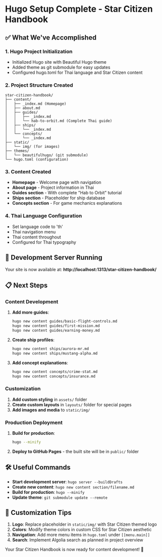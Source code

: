 # Hugo Setup Complete - Star Citizen Handbook

## ✅ What We've Accomplished

### 1. Hugo Project Initialization
- Initialized Hugo site with Beautiful Hugo theme
- Added theme as git submodule for easy updates
- Configured hugo.toml for Thai language and Star Citizen content

### 2. Project Structure Created
```
star-citizen-handbook/
├── content/
│   ├── _index.md (Homepage)
│   ├── about.md
│   ├── guides/
│   │   ├── _index.md
│   │   └── hab-to-orbit.md (Complete Thai guide)
│   ├── ships/
│   │   └── _index.md
│   └── concepts/
│       └── _index.md
├── static/
│   └── img/ (for images)
├── themes/
│   └── beautifulhugo/ (git submodule)
└── hugo.toml (configuration)
```

### 3. Content Created
- **Homepage** - Welcome page with navigation
- **About page** - Project information in Thai
- **Guides section** - With complete "Hab to Orbit" tutorial
- **Ships section** - Placeholder for ship database
- **Concepts section** - For game mechanics explanations

### 4. Thai Language Configuration
- Set language code to 'th'
- Thai navigation menu
- Thai content throughout
- Configured for Thai typography

## 🚀 Development Server Running

Your site is now available at: **http://localhost:1313/star-citizen-handbook/**

## 📋 Next Steps

### Content Development
1. **Add more guides**:
   ```bash
   hugo new content guides/basic-flight-controls.md
   hugo new content guides/first-mission.md
   hugo new content guides/earning-money.md
   ```

2. **Create ship profiles**:
   ```bash
   hugo new content ships/aurora-mr.md
   hugo new content ships/mustang-alpha.md
   ```

3. **Add concept explanations**:
   ```bash
   hugo new content concepts/crime-stat.md
   hugo new content concepts/insurance.md
   ```

### Customization
1. **Add custom styling** in `assets/` folder
2. **Create custom layouts** in `layouts/` folder for special pages
3. **Add images and media** to `static/img/`

### Production Deployment
1. **Build for production**:
   ```bash
   hugo --minify
   ```
2. **Deploy to GitHub Pages** - the built site will be in `public/` folder

## 🛠️ Useful Commands

- **Start development server**: `hugo server --buildDrafts`
- **Create new content**: `hugo new content section/filename.md`
- **Build for production**: `hugo --minify`
- **Update theme**: `git submodule update --remote`

## 🎨 Customization Tips

1. **Logo**: Replace placeholder in `static/img/` with Star Citizen themed logo
2. **Colors**: Modify theme colors in custom CSS for Star Citizen aesthetic
3. **Navigation**: Add more menu items in `hugo.toml` under `[[menu.main]]`
4. **Search**: Implement Algolia search as planned in project overview

Your Star Citizen Handbook is now ready for content development! 🚀

